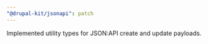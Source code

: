 ```yaml
---
"@drupal-kit/jsonapi": patch
---
```


Implemented utility types for JSON:API create and update payloads.
